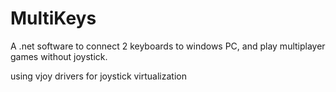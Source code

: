 # MultiKeys
A .net software to connect 2 keyboards to windows PC, and play multiplayer games without joystick.

using vjoy drivers for joystick virtualization

